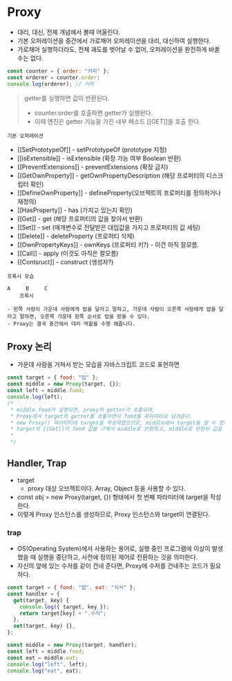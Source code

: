 # Proxy

- 대리, 대신, 전체 개념에서 볼때 어울린다.
- 기본 오퍼레이션을 중간에서 가로채어 오퍼레이션을 대리, 대신하여 실행한다.
- 가로채어 실행하더라도, 전체 괘도를 벗어날 수 없어, 오퍼레이션을 완전하게 바꿀 수는 없다.

```js
const counter = { order: "커피" };
const orderer = counter.order;
console.log(orderer); // 커피
```

> getter를 실행하면 값이 반환된다.
>
> - counter.order를 호출하면 getter가 실행된다.
> - 이때 엔진은 getter 기능을 가진 내부 메소드 [[GET]]을 호출 한다.

`기본 오퍼레이션`

- [[SetPrototypeOf]] - setPrototypeOf (prototype 지정)
- [[isExtensible]] - isExtensible (확장 가능 여부 Boolean 반환)
- [[PreventExtensions]] - preventExtensions (확장 금지)
- [[GetOwnProperty]] - getOwnPropertyDescription (해당 프로퍼티의 디스크립터 확인)
- [[DefineOwnProperty]] - defineProperty(오브젝트의 프로퍼티를 정의하거나 재정의)
- [[HasProperty]] - has (가지고 있는지 확인)
- [[Get]] - get (해당 프로퍼티의 값을 찾아서 반환)
- [[Set]] - set (매개변수로 전달받은 대입값을 가지고 프로퍼티의 값 세팅)
- [[Delete]] - deleteProperty (프로퍼티 삭제)
- [[OwnPropertyKeys]] - ownKeys (프로퍼티 키?) - 이건 아직 잘모름.
- [[Call]] - apply (이것도 아직은 잘모름)
- [[Contsruct]] - construct (생성자?)

`프록시 모습`

```
A     B     C
    프록시

- 왼쪽 사람이 가운데 사람에게 밥을 달라고 말하고, 가운데 사람이 오른쪽 사람에게 밥을 달라고 말하면, 오른쪽 가운데 왼쪽 순서로 밥을 받을 수 있다.
- Proxy는 결국 중간에서 대리 역할을 수행 해줍니다.
```

## Proxy 논리

- 가운데 사람을 거쳐서 받는 모습을 자바스크립트 코드로 표현하면

```js
const target = { food: "밥" };
const middle = new Proxy(target, {});
const left = middle.food;
console.log(left);
/*
 * middle.food가 실행되면, proxy의 getter가 호출되며,
 * Proxy에서 target의 getter를 호출하면서 food를 파라미터로 넘겨준다.
 * new Proxy() 파라미터에 target을 작성하였으므로, middle에서 target을 알 수 있다.
 * target의 [[Get]]이 food 값을 구해서 middle로 반환하고, middle로 반환된 값을 left에 할당한다.
 *
 */
```

## Handler, Trap

- target
  - proxy 대상 오브젝트이다. Array, Object 등을 사용할 수 있다.
- const obj = new Proxy(target, {}) 형태에서 첫 번째 파라미터에 target을 작성한다.
- 이렇게 Proxy 인스턴스를 생성하므로, Proxy 인스턴스와 target이 연결된다.

### trap

- OS(Operating System)에서 사용하는 용어로, 실행 중인 프로그램에 이상이 발생했을 때 실행을 중단하고, 사전에 정의된 제어로 전환하는 것을 의미한다.
- 자신의 앞에 있는 수저를 같이 건네 준다면, Proxy에 수저를 건네주는 코드가 필요하다.

```js
const target = { food: "밥", eat: "식사" };
const handler = {
  get(target, key) {
    console.log({ target, key });
    return target[key] + ".수저";
  },
  set(target, key) {},
};

const middle = new Proxy(target, handler);
const left = middle.food;
const eat = middle.eat;
console.log("left", left);
console.log("eat", eat);
```

